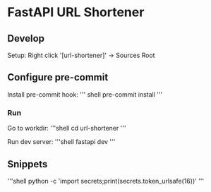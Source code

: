 # FastAPI URL Shortener

## Develop

Setup:
Right click '[url-shortener]' -> Sources Root


## Configure pre-commit

Install pre-commit hook:
'''
shell
pre-commit install
'''




### Run

Go to workdir:
'''shell
cd url-shortener
'''


Run dev server:
'''shell
fastapi dev
'''

## Snippets
'''shell
python -c 'import secrets;print(secrets.token_urlsafe(16))'
'''